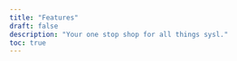 ```yaml
---
title: "Features"
draft: false
description: "Your one stop shop for all things sysl."
toc: true
---
```

